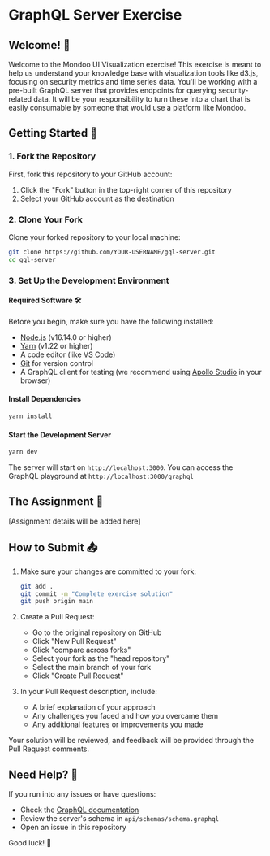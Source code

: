 # GraphQL Server Exercise

## Welcome! 👋

Welcome to the Mondoo UI Visualization exercise! This exercise is meant to help us understand your knowledge base with visualization tools like d3.js, focusing on security metrics and time series data. You'll be working with a pre-built GraphQL server that provides endpoints for querying security-related data. It will be your responsibility to turn these into a chart that is easily consumable by someone that would use a platform like Mondoo.

## Getting Started 🚀

### 1. Fork the Repository

First, fork this repository to your GitHub account:

1. Click the "Fork" button in the top-right corner of this repository
2. Select your GitHub account as the destination

### 2. Clone Your Fork

Clone your forked repository to your local machine:

```bash
git clone https://github.com/YOUR-USERNAME/gql-server.git
cd gql-server
```

### 3. Set Up the Development Environment

#### Required Software 🛠️

Before you begin, make sure you have the following installed:

- [Node.js](https://nodejs.org/) (v16.14.0 or higher)
- [Yarn](https://yarnpkg.com/) (v1.22 or higher)
- A code editor (like [VS Code](https://code.visualstudio.com/))
- [Git](https://git-scm.com/) for version control
- A GraphQL client for testing (we recommend using [Apollo Studio](https://studio.apollographql.com/sandbox/explorer) in your browser)

#### Install Dependencies

```bash
yarn install
```

#### Start the Development Server

```bash
yarn dev
```

The server will start on `http://localhost:3000`. You can access the GraphQL playground at `http://localhost:3000/graphql`

## The Assignment 📝

[Assignment details will be added here]

## How to Submit 📤

1. Make sure your changes are committed to your fork:

   ```bash
   git add .
   git commit -m "Complete exercise solution"
   git push origin main
   ```

2. Create a Pull Request:

   - Go to the original repository on GitHub
   - Click "New Pull Request"
   - Click "compare across forks"
   - Select your fork as the "head repository"
   - Select the main branch of your fork
   - Click "Create Pull Request"

3. In your Pull Request description, include:
   - A brief explanation of your approach
   - Any challenges you faced and how you overcame them
   - Any additional features or improvements you made

Your solution will be reviewed, and feedback will be provided through the Pull Request comments.

## Need Help? 🤝

If you run into any issues or have questions:

- Check the [GraphQL documentation](https://graphql.org/learn/)
- Review the server's schema in `api/schemas/schema.graphql`
- Open an issue in this repository

Good luck! 🎉
